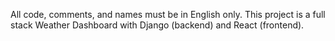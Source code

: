 <!-- Use this file to provide workspace-specific custom instructions to Copilot. For more details, visit https://code.visualstudio.com/docs/copilot/copilot-customization#_use-a-githubcopilotinstructionsmd-file -->

All code, comments, and names must be in English only. This project is a full stack Weather Dashboard with Django (backend) and React (frontend).
